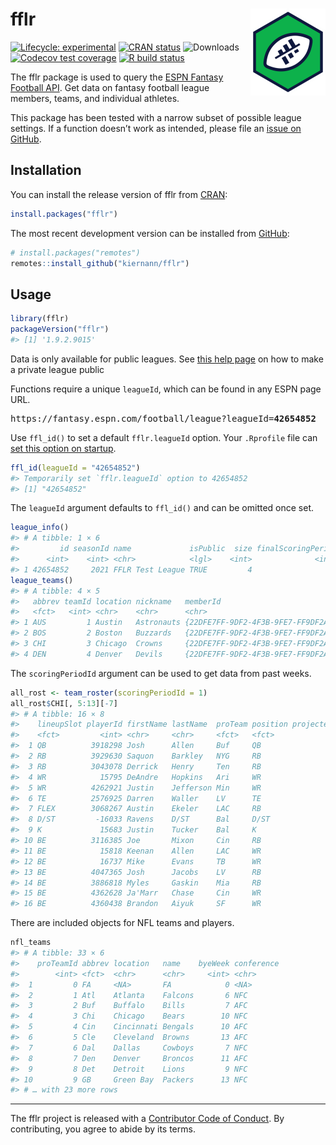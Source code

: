 
<!-- README.md is generated from README.Rmd. Please edit that file -->

# fflr <img src="man/figures/logo.png" align="right" width="120" />

<!-- badges: start -->

[![Lifecycle:
experimental](https://img.shields.io/badge/lifecycle-maturing-blue.svg)](https://lifecycle.r-lib.org/articles/stages.html)
[![CRAN
status](https://www.r-pkg.org/badges/version/fflr)](https://CRAN.R-project.org/package=fflr)
![Downloads](https://cranlogs.r-pkg.org/badges/grand-total/fflr)
[![Codecov test
coverage](https://codecov.io/gh/kiernann/fflr/branch/master/graph/badge.svg)](https://app.codecov.io/gh/kiernann/fflr?branch=master)
[![R build
status](https://github.com/kiernann/fflr/workflows/R-CMD-check/badge.svg)](https://github.com/kiernann/fflr/actions)
<!-- badges: end -->

The fflr package is used to query the [ESPN Fantasy Football
API](https://fantasy.espn.com/apis/v3/games/ffl/). Get data on fantasy
football league members, teams, and individual athletes.

This package has been tested with a narrow subset of possible league
settings. If a function doesn’t work as intended, please file an [issue
on GitHub](https://github.com/kiernann/fflr/issues).

## Installation

You can install the release version of fflr from
[CRAN](https://cran.r-project.org/package=fflr):

``` r
install.packages("fflr")
```

The most recent development version can be installed from
[GitHub](https://github.com/kiernann/fflr):

``` r
# install.packages("remotes")
remotes::install_github("kiernann/fflr")
```

## Usage

``` r
library(fflr)
packageVersion("fflr")
#> [1] '1.9.2.9015'
```

Data is only available for public leagues. See [this help
page](https://web.archive.org/web/20211105212446/https://support.espn.com/hc/en-us/articles/360000064451-Making-a-Private-League-Viewable-to-the-Public)
on how to make a private league public

Functions require a unique `leagueId`, which can be found in any ESPN
page URL.

<pre>https://fantasy.espn.com/football/league?leagueId=<b>42654852</b></pre>

Use `ffl_id()` to set a default `fflr.leagueId` option. Your `.Rprofile`
file can [set this option on
startup](https://stat.ethz.ch/R-manual/R-devel/library/base/html/Startup.html).

``` r
ffl_id(leagueId = "42654852")
#> Temporarily set `fflr.leagueId` option to 42654852
#> [1] "42654852"
```

The `leagueId` argument defaults to `ffl_id()` and can be omitted once
set.

``` r
league_info()
#> # A tibble: 1 × 6
#>         id seasonId name             isPublic  size finalScoringPeriod
#>      <int>    <int> <chr>            <lgl>    <int>              <int>
#> 1 42654852     2021 FFLR Test League TRUE         4                 17
league_teams()
#> # A tibble: 4 × 5
#>   abbrev teamId location nickname   memberId                              
#>   <fct>   <int> <chr>    <chr>      <chr>                                 
#> 1 AUS         1 Austin   Astronauts {22DFE7FF-9DF2-4F3B-9FE7-FF9DF2AF3BD2}
#> 2 BOS         2 Boston   Buzzards   {22DFE7FF-9DF2-4F3B-9FE7-FF9DF2AF3BD2}
#> 3 CHI         3 Chicago  Crowns     {22DFE7FF-9DF2-4F3B-9FE7-FF9DF2AF3BD2}
#> 4 DEN         4 Denver   Devils     {22DFE7FF-9DF2-4F3B-9FE7-FF9DF2AF3BD2}
```

The `scoringPeriodId` argument can be used to get data from past weeks.

``` r
all_rost <- team_roster(scoringPeriodId = 1)
all_rost$CHI[, 5:13][-7]
#> # A tibble: 16 × 8
#>    lineupSlot playerId firstName lastName  proTeam position projectedScore actualScore
#>    <fct>         <int> <chr>     <chr>     <fct>   <fct>             <dbl>       <dbl>
#>  1 QB          3918298 Josh      Allen     Buf     QB                21.6         17.2
#>  2 RB          3929630 Saquon    Barkley   NYG     RB                13.8          3.7
#>  3 RB          3043078 Derrick   Henry     Ten     RB                17.3         10.7
#>  4 WR            15795 DeAndre   Hopkins   Ari     WR                17.8         26.3
#>  5 WR          4262921 Justin    Jefferson Min     WR                15.4         12.5
#>  6 TE          2576925 Darren    Waller    LV      TE                14.2         26.5
#>  7 FLEX        3068267 Austin    Ekeler    LAC     RB                15.0         11.7
#>  8 D/ST         -16033 Ravens    D/ST      Bal     D/ST               5.86        -1  
#>  9 K             15683 Justin    Tucker    Bal     K                  8.14        11  
#> 10 BE          3116385 Joe       Mixon     Cin     RB                14.6         25  
#> 11 BE            15818 Keenan    Allen     LAC     WR                14.8         19  
#> 12 BE            16737 Mike      Evans     TB      WR                15.0          5.4
#> 13 BE          4047365 Josh      Jacobs    LV      RB                13.1         17  
#> 14 BE          3886818 Myles     Gaskin    Mia     RB                10.9         12.6
#> 15 BE          4362628 Ja'Marr   Chase     Cin     WR                10.4         20.9
#> 16 BE          4360438 Brandon   Aiyuk     SF      WR                13.9          0
```

There are included objects for NFL teams and players.

``` r
nfl_teams
#> # A tibble: 33 × 6
#>    proTeamId abbrev location   name    byeWeek conference
#>        <int> <fct>  <chr>      <chr>     <int> <chr>     
#>  1         0 FA     <NA>       FA            0 <NA>      
#>  2         1 Atl    Atlanta    Falcons       6 NFC       
#>  3         2 Buf    Buffalo    Bills         7 AFC       
#>  4         3 Chi    Chicago    Bears        10 NFC       
#>  5         4 Cin    Cincinnati Bengals      10 AFC       
#>  6         5 Cle    Cleveland  Browns       13 AFC       
#>  7         6 Dal    Dallas     Cowboys       7 NFC       
#>  8         7 Den    Denver     Broncos      11 AFC       
#>  9         8 Det    Detroit    Lions         9 NFC       
#> 10         9 GB     Green Bay  Packers      13 NFC       
#> # … with 23 more rows
```

------------------------------------------------------------------------

The fflr project is released with a [Contributor Code of
Conduct](https://kiernann.com/fflr/CODE_OF_CONDUCT.html). By
contributing, you agree to abide by its terms.

<!-- refs: start -->
<!-- refs: end -->
